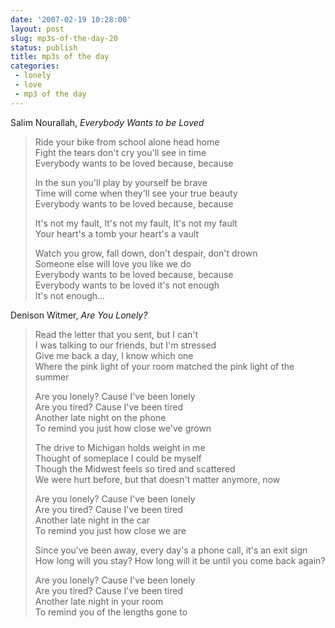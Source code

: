 ```yaml
---
date: '2007-02-19 10:28:00'
layout: post
slug: mp3s-of-the-day-20
status: publish
title: mp3s of the day
categories:
 - lonely
 - love
 - mp3 of the day
---
```


Salim Nourallah, _Everybody Wants to be Loved_

> Ride your bike from school alone head home  
> Fight the tears don't cry you'll see in time  
> Everybody wants to be loved because, because  
>   
> In the sun you'll play by yourself be brave  
> Time will come when they'll see your true beauty  
> Everybody wants to be loved because, because  
>   
> It's not my fault, It's not my fault, It's not my fault  
> Your heart's a tomb your heart's a vault  
>   
> Watch you grow, fall down, don't despair, don't drown  
> Someone else will love you like we do  
> Everybody wants to be loved because, because  
> Everybody wants to be loved it's not enough  
> It's not enough...

Denison Witmer, _Are You Lonely?_

> Read the letter that you sent, but I can't  
> I was talking to our friends, but I'm stressed  
> Give me back a day, I know which one  
> Where the pink light of your room matched the pink light of the summer  
>   
> Are you lonely? Cause I've been lonely  
> Are you tired? Cause I've been tired  
> Another late night on the phone  
> To remind you just how close we've grown  
>   
> The drive to Michigan holds weight in me  
> Thought of someplace I could be myself  
> Though the Midwest feels so tired and scattered  
> We were hurt before, but that doesn't matter anymore, now  
>   
> Are you lonely? Cause I've been lonely  
> Are you tired? Cause I've been tired  
> Another late night in the car  
> To remind you just how close we are  
>   
> Since you've been away, every day's a phone call, it's an exit sign  
> How long will you stay? How long will it be until you come back again?  
>   
> Are you lonely? Cause I've been lonely  
> Are you tired? Cause I've been tired  
> Another late night in your room  
> To remind you of the lengths gone to  
